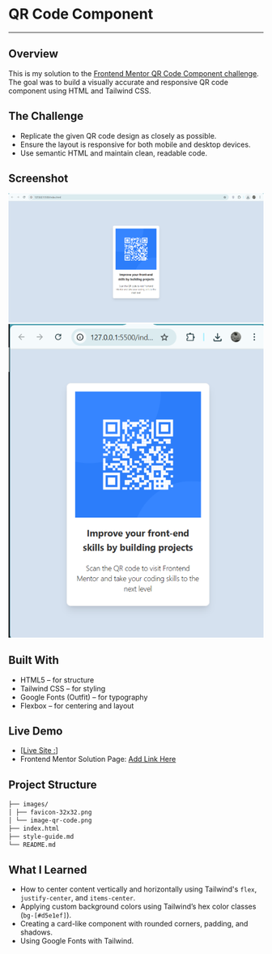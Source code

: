 # QR Code Component
---

## Overview

This is my solution to the [Frontend Mentor QR Code Component challenge](https://www.frontendmentor.io/challenges/qr-code-component-iux_sIO_H).  
The goal was to build a visually accurate and responsive QR code component using HTML and Tailwind CSS.

## The Challenge

- Replicate the given QR code design as closely as possible.
- Ensure the layout is responsive for both mobile and desktop devices.
- Use semantic HTML and maintain clean, readable code.

## Screenshot

![Project Screenshot](./images/desktop.png)
![Project Screenshot Mobile](./images/mobile.png)

## Built With

- HTML5 – for structure
- Tailwind CSS – for styling
- Google Fonts (Outfit) – for typography
- Flexbox – for centering and layout

## Live Demo

- [[Live Site :](https://qrcomponent506.netlify.app/)]
- Frontend Mentor Solution Page: [Add Link Here](https://www.frontendmentor.io/solutions/qr-code-component-Z24nn2TAMQ)

## Project Structure

```
├── images/
│ ├── favicon-32x32.png
│ └── image-qr-code.png
├── index.html
├── style-guide.md
└── README.md
```

## What I Learned

- How to center content vertically and horizontally using Tailwind's `flex`, `justify-center`, and `items-center`.
- Applying custom background colors using Tailwind’s hex color classes (`bg-[#d5e1ef]`).
- Creating a card-like component with rounded corners, padding, and shadows.
- Using Google Fonts with Tailwind.
